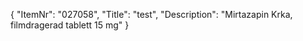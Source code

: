 {
  "ItemNr": "027058",
  "Title": "test",
  "Description": "Mirtazapin Krka, filmdragerad tablett 15 mg"
}